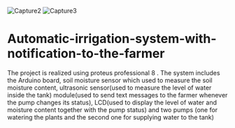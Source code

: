 ![Capture2](https://user-images.githubusercontent.com/76946428/110625974-28073200-81c6-11eb-8269-2e723d6e7a47.JPG)
![Capture3](https://user-images.githubusercontent.com/76946428/110625979-2a698c00-81c6-11eb-84ae-602aa9b9367d.JPG)
# Automatic-irrigation-system-with-notification-to-the-farmer
The project is realized using proteus professional 8 . The system includes the Arduino  board, soil moisture sensor which used to measure the soil moisture content, ultrasonic sensor(used to measure the level of water inside the tank)  module(used to send text messages to the farmer whenever the pump changes its status), LCD(used to display the level of water and moisture content together with the pump status) and two pumps (one for watering the plants and the second one for supplying water to the tank)
